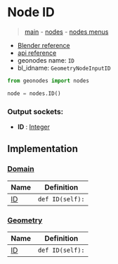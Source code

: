 # Node ID

> [main](../structure.md) - [nodes](nodes.md) - [nodes menus](nodes_menus.md)

- [Blender reference](https://docs.blender.org/manual/en/latest/modeling/geometry_nodes/input/id.html)
- [api reference](https://docs.blender.org/api/current/bpy.types.GeometryNodeInputID.html)
- geonodes name: `ID`
- bl_idname: `GeometryNodeInputID`

```python
from geonodes import nodes

node = nodes.ID()
```

### Output sockets:

- **ID** : [Integer](Integer.md)

## Implementation

### [Domain](Domain.md)

| Name | Definition |
|------|------------|
 | [ID](Domain.md#ID-property) | `def ID(self):` |

### [Geometry](Geometry.md)

| Name | Definition |
|------|------------|
 | [ID](Geometry.md#ID-property) | `def ID(self):` |

